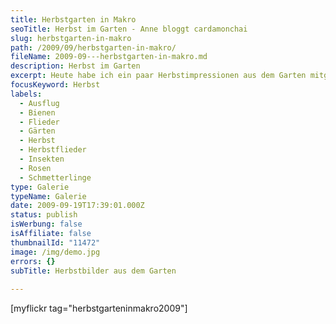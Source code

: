 ```yaml
---
title: Herbstgarten in Makro
seoTitle: Herbst im Garten - Anne bloggt cardamonchai
slug: herbstgarten-in-makro
path: /2009/09/herbstgarten-in-makro/
fileName: 2009-09---herbstgarten-in-makro.md
description: Herbst im Garten
excerpt: Heute habe ich ein paar Herbstimpressionen aus dem Garten mitgebracht.
focusKeyword: Herbst
labels:
  - Ausflug
  - Bienen
  - Flieder
  - Gärten
  - Herbst
  - Herbstflieder
  - Insekten
  - Rosen
  - Schmetterlinge
type: Galerie
typeName: Galerie
date: 2009-09-19T17:39:01.000Z
status: publish
isWerbung: false
isAffiliate: false
thumbnailId: "11472"
image: /img/demo.jpg
errors: {}
subTitle: Herbstbilder aus dem Garten
  
---
```


[myflickr tag="herbstgarteninmakro2009"]

  